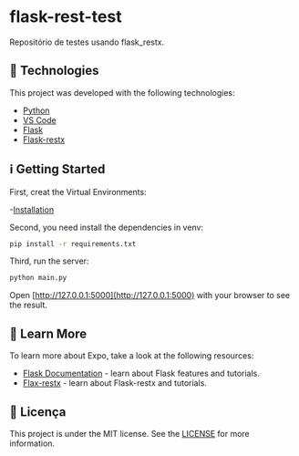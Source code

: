 # flask-rest-test
 Repositório de testes usando flask_restx.
 
## :rocket: Technologies

This project was developed with the following technologies:


- [Python](https://www.python.org/)
- [VS Code](https://code.visualstudio.com/)
- [Flask](https://flask.palletsprojects.com/en/2.0.x/)
- [Flask-restx](https://flask-restx.readthedocs.io/en/latest/)


## :information_source: Getting Started

First, creat the Virtual Environments:

-[Installation](https://flask.palletsprojects.com/en/2.0.x/installation/)

Second, you need install the dependencies in venv:

```bash
pip install -r requirements.txt
```

Third, run the server:

```bash
python main.py
```

Open [http://127.0.0.1:5000](http://127.0.0.1:5000) with your browser to see the result.



## :bookmark: Learn More

To learn more about Expo, take a look at the following resources:

- [Flask Documentation](https://flask.palletsprojects.com/en/2.0.x/) - learn about Flask features and tutorials.
- [Flax-restx](https://flask-restx.readthedocs.io/en/latest/) - learn about Flask-restx and tutorials.

## :memo: Licença
This project is under the MIT license. See the [LICENSE](https://github.com/cesarzxk/flask-rest-test/blob/main/LICENSE) for more information.

